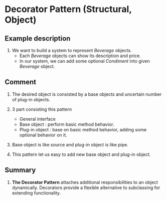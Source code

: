 # Decorator Pattern (Structural, Object)

## Example description
1. We want to build a system to represent _Beverage_ objects. 
   - Each _Beverage_ objects can show its description and price.
   - In our system, we can add some optional _Condiment_ into given _Beverage_ object.

## Comment
1. The desired object is consisted by a base objects and uncertain number of plug-in objects.
1. 3 part consisting this pattern
   - General interface
   - Base object : perform basic method behavior.
   - Plug-in object : base on basic method behavior, adding some optional behavior on it.

1. Base object is like source and plug-in object is like pipe.
1. This pattern let us easy to add new base object and plug-in object.

## Summary
1. **The Decorator Pattern** attaches additional responsibilities to an object dynamically. Decorators provide a flexible alternative to subclassing for extending functionality.
